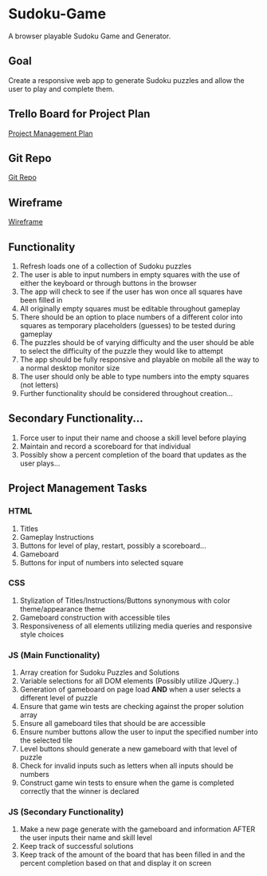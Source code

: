 # Sudoku-Game
A browser playable Sudoku Game and Generator.

## Goal
Create a responsive web app to generate Sudoku puzzles and allow the user to play and complete them.

## Trello Board for Project Plan
[Project Management Plan](https://trello.com/b/3X7vCaYw/sudoku-game)

## Git Repo
[Git Repo](https://github.com/quark934/Sudoku-Game)

## Wireframe
[Wireframe](https://www.figma.com/file/HYcqy2Dh2Mqh0RbSNuLTBX/Sudoku-Game-Wireframe?type=whiteboard&node-id=0%3A1&t=DCz2ihIqRPE9vD0F-1)

## Functionality
1. Refresh loads one of a collection of Sudoku puzzles
2. The user is able to input numbers in empty squares with the use of either the keyboard or through buttons in the browser
3. The app will check to see if the user has won once all squares have been filled in
4. All originally empty squares must be editable throughout gameplay
5. There should be an option to place numbers of a different color into squares as temporary placeholders (guesses) to be tested during gameplay
6. The puzzles should be of varying difficulty and the user should be able to select the difficulty of the puzzle they would like to attempt
7. The app should be fully responsive and playable on mobile all the way to a normal desktop monitor size
8. The user should only be able to type numbers into the empty squares (not letters)
9. Further functionality should be considered throughout creation...

## Secondary Functionality...
1. Force user to input their name and choose a skill level before playing
2. Maintain and record a scoreboard for that individual
3. Possibly show a percent completion of the board that updates as the user plays...

## Project Management Tasks

### HTML
1. Titles
2. Gameplay Instructions
3. Buttons for level of play, restart, possibly a scoreboard...
4. Gameboard
5. Buttons for input of numbers into selected square


### CSS
1. Stylization of Titles/Instructions/Buttons synonymous with color theme/appearance theme
2. Gameboard construction with accessible tiles
3. Responsiveness of all elements utilizing media queries and responsive style choices


### JS (Main Functionality)
1. Array creation for Sudoku Puzzles and Solutions
2. Variable selections for all DOM elements (Possibly utilize JQuery..)
3. Generation of gameboard on page load **AND** when a user selects a different level of puzzle
4. Ensure that game win tests are checking against the proper solution array
5. Ensure all gameboard tiles that should be are accessible
6. Ensure number buttons allow the user to input the specified number into the selected tile
7. Level buttons should generate a new gameboard with that level of puzzle
8. Check for invalid inputs such as letters when all inputs should be numbers
9. Construct game win tests to ensure when the game is completed correctly that the winner is declared

### JS (Secondary Functionality)
1. Make a new page generate with the gameboard and information AFTER the user inputs their name and skill level
2. Keep track of successful solutions
3. Keep track of the amount of the board that has been filled in and the percent completion based on that and display it on screen
